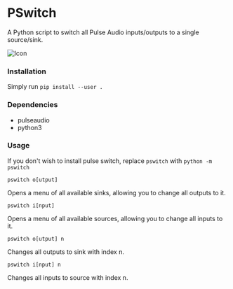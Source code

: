 # PSwitch

A Python script to switch all Pulse Audio inputs/outputs to a single source/sink.

![Icon](https://raw.githubusercontent.com/ollien/pswitch/master/icon.png)

### Installation
Simply run `pip install --user .`

### Dependencies

* pulseaudio
* python3

### Usage

If you don't wish to install pulse switch, replace `pswitch` with `python -m pswitch`

`pswitch o[utput]`

Opens a menu of all available sinks, allowing you to change all outputs to it.

`pswitch i[nput]`

Opens a menu of all available sources, allowing you to change all inputs to it.

`pswitch o[utput] n`

Changes all outputs to sink with index n.


`pswitch i[nput] n`

Changes all inputs to source with index n.
